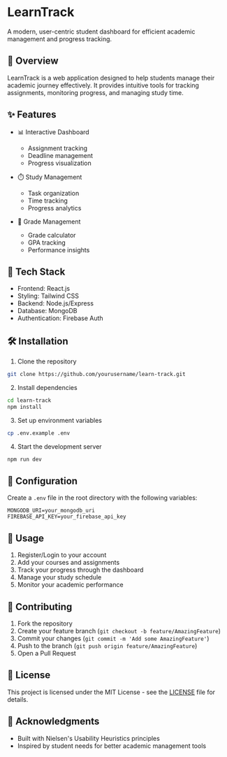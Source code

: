 # LearnTrack

A modern, user-centric student dashboard for efficient academic management and progress tracking.

## 🎯 Overview

LearnTrack is a web application designed to help students manage their academic journey effectively. It provides intuitive tools for tracking assignments, monitoring progress, and managing study time.

## ✨ Features

- 📊 Interactive Dashboard
  - Assignment tracking
  - Deadline management
  - Progress visualization

- ⏱️ Study Management
  - Task organization
  - Time tracking
  - Progress analytics

- 📝 Grade Management
  - Grade calculator
  - GPA tracking
  - Performance insights

## 🚀 Tech Stack

- Frontend: React.js
- Styling: Tailwind CSS
- Backend: Node.js/Express
- Database: MongoDB
- Authentication: Firebase Auth

## 🛠️ Installation

1. Clone the repository
```bash
git clone https://github.com/yourusername/learn-track.git
```

2. Install dependencies
```bash
cd learn-track
npm install
```

3. Set up environment variables
```bash
cp .env.example .env
```

4. Start the development server
```bash
npm run dev
```

## 🔧 Configuration

Create a `.env` file in the root directory with the following variables:

```plaintext
MONGODB_URI=your_mongodb_uri
FIREBASE_API_KEY=your_firebase_api_key
```

## 📱 Usage

1. Register/Login to your account
2. Add your courses and assignments
3. Track your progress through the dashboard
4. Manage your study schedule
5. Monitor your academic performance

## 🤝 Contributing

1. Fork the repository
2. Create your feature branch (`git checkout -b feature/AmazingFeature`)
3. Commit your changes (`git commit -m 'Add some AmazingFeature'`)
4. Push to the branch (`git push origin feature/AmazingFeature`)
5. Open a Pull Request

## 📄 License

This project is licensed under the MIT License - see the [LICENSE](LICENSE) file for details.

## 🙏 Acknowledgments

- Built with Nielsen's Usability Heuristics principles
- Inspired by student needs for better academic management tools
